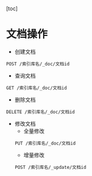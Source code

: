 [toc]



# 文档操作

- 创建文档
```
POST /索引库名/_doc/文档id

```

- 查询文档

```
GET /索引库名/_doc/文档id

```

- 删除文档
```
DELETE /索引库名/_doc/文档id

```


- 修改文档
    - 全量修改
    ```
    PUT /索引库名/_doc/文档id
    ```
    - 增量修改
    ```
    POST /索引库名/_update/文档id
    ```



